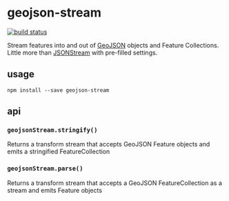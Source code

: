 # geojson-stream

[![build status](https://secure.travis-ci.org/mapbox/geojson-stream.png)](http://travis-ci.org/mapbox/geojson-stream)

Stream features into and out of [GeoJSON](http://geojson.org/) objects
and Feature Collections. Little more than [JSONStream](https://github.com/dominictarr/JSONStream)
with pre-filled settings.

## usage

    npm install --save geojson-stream

## api

### `geojsonStream.stringify()`

Returns a transform stream that accepts GeoJSON Feature objects and emits
a stringified FeatureCollection

### `geojsonStream.parse()`

Returns a transform stream that accepts a GeoJSON FeatureCollection as a stream
and emits Feature objects
